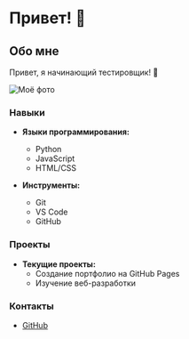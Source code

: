 # Привет! 👋

## Обо мне

Привет, я начинающий тестировщик! 🤖

![Моё фото](AEZ06747.JPG)

### Навыки

* **Языки программирования:**
  * Python
  * JavaScript
  * HTML/CSS

* **Инструменты:**
  * Git
  * VS Code
  * GitHub

### Проекты

* **Текущие проекты:**
  * Создание портфолио на GitHub Pages
  * Изучение веб-разработки

### Контакты

* [GitHub](https://github.com/Kyklina-Irina)